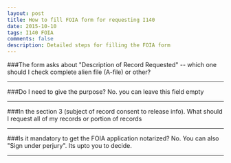 ```yaml
---
layout: post
title: How to fill FOIA form for requesting I140
date: 2015-10-10
tags: I140 FOIA
comments: false
description: Detailed steps for filling the FOIA form
---
```

###The form asks about "Description of Record Requested" -- which one should I check complete alien file (A-file) or other?
* * *
###Do I need to give the purpose?
No. you can leave this field empty
* * *
###In the section 3 (subject of record consent to release info). What should I request all of my records or portion of records
* * *
###Is it mandatory to get the FOIA application notarized?
No. You can also "Sign under perjury". Its upto you to decide.
* * *
